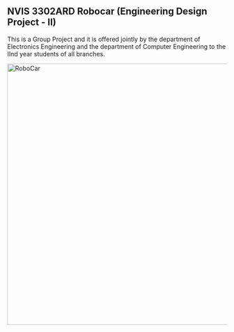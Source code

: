 ## NVIS 3302ARD Robocar (Engineering Design Project - II)
<p>
This is a Group Project and it is offered jointly by the department of Electronics Engineering and the department of Computer Engineering to the IInd year students of all branches.
</p>
 <a href="https://www.nvistech.com/technical-training/robotics/robocar-nvis-3302ard">
 <img src="https://raw.githubusercontent.com/IqmanS/nvis-robocar/main/robocar.png?token=GHSAT0AAAAAAB77JULWOGD3GC7PTKVIQLA2ZBT4NGA" alt="RoboCar" width="600" align="center"> 
</a> 
